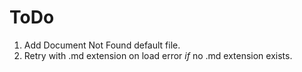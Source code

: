 # ToDo

1. Add Document Not Found default file.
1. Retry with .md extension on load error *if* no .md extension exists.
